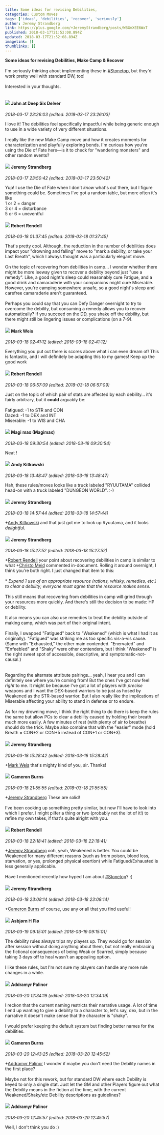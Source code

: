 ```yaml
---
title: Some ideas for revising Debilities,
categories: Custom Moves
tags: ['ideas', 'debilities', 'recover', 'seriously']
author: Jeremy Strandberg
link: https://plus.google.com/+JeremyStrandberg/posts/W8GmXEE6WxT
published: 2018-03-17T21:52:08.894Z
updated: 2018-03-17T21:52:08.894Z
imagelink: []
thumblinks: []
---
```


<b>Some ideas for revising Debilities, Make Camp &amp; Recover</b> <br /><br />I&#39;m seriously thinking about implementing these in <a rel="nofollow" class="ot-hashtag" href="https://plus.google.com/s/%23Stonetop/posts">#Stonetop</a>, but they&#39;d work pretty well with standard DW, too!<br /><br />Interested in your thoughts.<br /><br />
<div id='comment z13iebtb1qzdgf45i04cjroqpqz5wpqwn4o'>
  <h4><img src='{{site.baseurl}}//images/avatars/104675236432730777219_photo.jpg'> John at Deep Six Delver</h4>
      <p><cite>2018-03-17 23:26:03 (edited: 2018-03-17 23:26:03)</cite></p>
        <p>I love it! The debilities feel specifically impactful while being generic enough to use in a wide variety of very different situations.<br /><br />I really like the new Make Camp move and how it creates moments for characterization and playfully exploring bonds. I&#39;m curious how you&#39;re using the Die of Fate here—is it to check for &quot;wandering monsters&quot; and other random events?</p>
</div>
        

<div id='comment z13iebtb1qzdgf45i04cjroqpqz5wpqwn4o'>
  <h4><img src='{{site.baseurl}}//images/avatars/102595580176380683252_photo.jpg'> Jeremy Strandberg</h4>
      <p><cite>2018-03-17 23:50:42 (edited: 2018-03-17 23:50:42)</cite></p>
        <p>Yup! I use the Die of Fate when I don&#39;t <i>know</i> what&#39;s out there, but I figure something could be. Sometimes I&#39;ve got a random table, but more often it&#39;s like <br />1 or 2 = danger<br />3 or 4 = disturbance<br />5 or 6 = uneventful<br /></p>
</div>
        

<div id='comment z13iebtb1qzdgf45i04cjroqpqz5wpqwn4o'>
  <h4><img src='{{site.baseurl}}//images/avatars/109791996665503926061_photo.jpg'> Robert Rendell</h4>
      <p><cite>2018-03-18 01:37:45 (edited: 2018-03-18 01:37:45)</cite></p>
        <p>That&#39;s pretty cool.  Although, the reduction in the number of debilities does impact your &quot;drowning and falling&quot; move to &quot;mark a debility, or take your Last Breath&quot;, which I always thought was a particularly elegant move.<br /><br />On the topic of recovering from debilities in camp... I wonder whether there might be more leeway given to recover a debility beyond just &quot;use a remedy&quot;.  Like, a good night&#39;s sleep could reasonably cure Fatigue, and a good drink and camaraderie with your companions might cure Miserable.  However, you&#39;re camping somewhere unsafe, so a good night&#39;s sleep and carefree camaraderie aren&#39;t guaranteed.<br /><br />Perhaps you could say that you can Defy Danger overnight to try to overcome the debility, but consuming a remedy allows you to recover automatically?  If you succeed on the DD, you shake off the debility, but there might still be lingering issues or complications (on a 7-9).</p>
</div>
        

<div id='comment z13iebtb1qzdgf45i04cjroqpqz5wpqwn4o'>
  <h4><img src='{{site.baseurl}}//images/avatars/102532126904257134510_photo.jpg'> Mark Weis</h4>
      <p><cite>2018-03-18 02:41:12 (edited: 2018-03-18 02:41:12)</cite></p>
        <p>Everything you put out there is scores above what i can even dream of! This is fantastic, and I will definitely be adapting this to my games! Keep up the good work</p>
</div>
        

<div id='comment z13iebtb1qzdgf45i04cjroqpqz5wpqwn4o'>
  <h4><img src='{{site.baseurl}}//images/avatars/109791996665503926061_photo.jpg'> Robert Rendell</h4>
      <p><cite>2018-03-18 06:57:09 (edited: 2018-03-18 06:57:09)</cite></p>
        <p>Just on the topic of which pair of stats are affected by each debility... it&#39;s fairly arbitrary, but it <b>could</b> arguably be:<br /><br />Fatigued: -1 to STR and CON<br />Dazed: -1 to DEX and INT<br />Miserable: -1 to WIS and CHA<br /></p>
</div>
        

<div id='comment z13iebtb1qzdgf45i04cjroqpqz5wpqwn4o'>
  <h4><img src='{{site.baseurl}}//images/avatars/101186759054914157594_photo.jpg'> Magi max (Magimax)</h4>
      <p><cite>2018-03-18 09:30:54 (edited: 2018-03-18 09:30:54)</cite></p>
        <p>Neat !<br /></p>
</div>
        

<div id='comment z13iebtb1qzdgf45i04cjroqpqz5wpqwn4o'>
  <h4><img src='{{site.baseurl}}//images/avatars/106430054160848801055_photo.jpg'> Andy Kitkowski</h4>
      <p><cite>2018-03-18 13:48:47 (edited: 2018-03-18 13:48:47)</cite></p>
        <p>Hah, these rules/moves looks like a truck labeled &quot;RYUUTAMA&quot; collided head-on with a truck labeled &quot;DUNGEON WORLD&quot;. :-)</p>
</div>
        

<div id='comment z13iebtb1qzdgf45i04cjroqpqz5wpqwn4o'>
  <h4><img src='{{site.baseurl}}//images/avatars/102595580176380683252_photo.jpg'> Jeremy Strandberg</h4>
      <p><cite>2018-03-18 14:57:44 (edited: 2018-03-18 14:57:44)</cite></p>
        <p><span class="proflinkWrapper"><span class="proflinkPrefix">+</span><a class="proflink" href="https://plus.google.com/106430054160848801055" oid="106430054160848801055">Andy Kitkowski</a></span> and that just got me to look up Ryuutama, and it looks <i>delightful</i>.</p>
</div>
        

<div id='comment z13iebtb1qzdgf45i04cjroqpqz5wpqwn4o'>
  <h4><img src='{{site.baseurl}}//images/avatars/102595580176380683252_photo.jpg'> Jeremy Strandberg</h4>
      <p><cite>2018-03-18 15:27:52 (edited: 2018-03-18 15:27:52)</cite></p>
        <p><span class="proflinkWrapper"><span class="proflinkPrefix">+</span><a class="proflink" href="https://plus.google.com/109791996665503926061" oid="109791996665503926061">Robert Rendell</a></span> your point about recovering debilities in camp is similar to what <span class="proflinkWrapper"><span class="proflinkPrefix">+</span><a class="proflink" href="https://plus.google.com/115945378293366517645" oid="115945378293366517645">Christo Meid</a></span> commented in-document. Rolling it around overnight, I think you&#39;re both right.  I just changed that item to this:<br /><br />* <i>Expend 1 use of an appropriate resource (rations, whisky, remedies, etc.) to clear a debility; everyone must agree that the resource makes sense.</i> <br /><br />This still means that recovering from debilities in camp will grind through your resources more quickly. And there&#39;s still the decision to be made: HP or debility.  <br /><br />It also means you can also use remedies to treat the debility outside of making camp, which was part of their original intent.<br /><br />Finally, I swapped &quot;Fatigued&quot; back to &quot;Weakened&quot; (which is what I had it as originally). &quot;Fatigued&quot; was striking me as too specific vis-a-vis cause. (Same with &quot;Exhausted,&quot; the other main contended. &quot;Enervated&quot; and &quot;Enfeebled&quot; and &quot;Shaky&quot; were other contenders, but I think &quot;Weakened&quot; is the right sweet spot of accessible, descriptive, and symptomatic-not-causal.)<br /><br /><br />Regarding the alternate attribute pairings... yeah, I hear you and I can definitely see where you&#39;re coming from!  But the ones I&#39;ve got now feel <i>right</i> to me. It might be because I&#39;ve got a lot of players with <i>precise</i> weapons and I want the DEX-based warriors to be just as hosed by Weakened as the STR-based warrior. But I also really like the implications of Miserable affecting your ability to stand in defense or to endure.<br /><br />As for my drowning move, I think the right thing to do there is keep the rules the same but allow PCs to clear a debility caused by holding their breath much more easily. A few minutes of rest (with plenty of air to breathe) should do the trick. Maybe also combine that with the &quot;easier&quot; mode (hold Breath = CON+2  or CON+5 instead of CON+1 or CON+3).</p>
</div>
        

<div id='comment z13iebtb1qzdgf45i04cjroqpqz5wpqwn4o'>
  <h4><img src='{{site.baseurl}}//images/avatars/102595580176380683252_photo.jpg'> Jeremy Strandberg</h4>
      <p><cite>2018-03-18 15:28:42 (edited: 2018-03-18 15:28:42)</cite></p>
        <p><span class="proflinkWrapper"><span class="proflinkPrefix">+</span><a class="proflink" href="https://plus.google.com/102532126904257134510" oid="102532126904257134510">Mark Weis</a></span> that&#39;s mighty kind of you, sir. Thanks!</p>
</div>
        

<div id='comment z13iebtb1qzdgf45i04cjroqpqz5wpqwn4o'>
  <h4><img src='{{site.baseurl}}//images/avatars/102495034014620961454_photo.jpg'> Cameron Burns</h4>
      <p><cite>2018-03-18 21:55:55 (edited: 2018-03-18 21:55:55)</cite></p>
        <p><span class="proflinkWrapper"><span class="proflinkPrefix">+</span><a class="proflink" href="https://plus.google.com/102595580176380683252" oid="102595580176380683252">Jeremy Strandberg</a></span> These are solid!<br /><br />I&#39;ve been cooking up something pretty similar, but now I&#39;ll have to look into which I prefer. I might pilfer a thing or two (probably not the lot of it!) to refine my own takes, if that&#39;s quite alright with you.</p>
</div>
        

<div id='comment z13iebtb1qzdgf45i04cjroqpqz5wpqwn4o'>
  <h4><img src='{{site.baseurl}}//images/avatars/109791996665503926061_photo.jpg'> Robert Rendell</h4>
      <p><cite>2018-03-18 22:18:41 (edited: 2018-03-18 22:18:41)</cite></p>
        <p><span class="proflinkWrapper"><span class="proflinkPrefix">+</span><a class="proflink" href="https://plus.google.com/102595580176380683252" oid="102595580176380683252">Jeremy Strandberg</a></span> ooh, yeah, Weakened is better.  You could be Weakened for many different reasons (such as from poison, blood loss, starvation, or yes, prolonged physical exertion) while Fatigued/Exhausted is less generally applicable.<br /><br />Have I mentioned recently how hyped I am about <a rel="nofollow" class="ot-hashtag" href="https://plus.google.com/s/%23Stonetop/posts">#Stonetop</a>?  :)</p>
</div>
        

<div id='comment z13iebtb1qzdgf45i04cjroqpqz5wpqwn4o'>
  <h4><img src='{{site.baseurl}}//images/avatars/102595580176380683252_photo.jpg'> Jeremy Strandberg</h4>
      <p><cite>2018-03-18 23:08:14 (edited: 2018-03-18 23:08:14)</cite></p>
        <p><span class="proflinkWrapper"><span class="proflinkPrefix">+</span><a class="proflink" href="https://plus.google.com/102495034014620961454" oid="102495034014620961454">Cameron Burns</a></span> of course, use any or all that you find useful!</p>
</div>
        

<div id='comment z13iebtb1qzdgf45i04cjroqpqz5wpqwn4o'>
  <h4><img src='{{site.baseurl}}//images/avatars/101199869016634749008_photo.jpg'> Asbjørn H Flø</h4>
      <p><cite>2018-03-19 09:15:01 (edited: 2018-03-19 09:15:01)</cite></p>
        <p>The debility rules always trips my players up. They would go for session after session without doing anything about them, but not really embracing the fictional consequences of being Weak or Scarred, simply because taking 3 days off to heal wasn&#39;t an appealing option.<br /><br />I like these rules, but I&#39;m not sure my players can handle any more rule changes in a while.</p>
</div>
        

<div id='comment z13iebtb1qzdgf45i04cjroqpqz5wpqwn4o'>
  <h4><img src='{{site.baseurl}}//images/avatars/100410765634052727875_photo.jpg'> Addramyr Palinor</h4>
      <p><cite>2018-03-20 12:34:19 (edited: 2018-03-20 12:34:19)</cite></p>
        <p>I reckon that the current naming restricts their narrative usage. A lot of time I end up wanting to give a debility to a character to, let&#39;s say, dex, but in the narrative it doesn&#39;t make sense that the character is &quot;shaky&quot;.<br /><br />I would prefer keeping the default system but finding better names for the debilities.</p>
</div>
        

<div id='comment z13iebtb1qzdgf45i04cjroqpqz5wpqwn4o'>
  <h4><img src='{{site.baseurl}}//images/avatars/102495034014620961454_photo.jpg'> Cameron Burns</h4>
      <p><cite>2018-03-20 12:43:25 (edited: 2018-03-20 12:45:52)</cite></p>
        <p><span class="proflinkWrapper"><span class="proflinkPrefix">+</span><a class="proflink" href="https://plus.google.com/100410765634052727875" oid="100410765634052727875">Addramyr Palinor</a></span> I wonder if maybe you don&#39;t need the Debility names in the first place?<br /><br />Maybe not for this rework, but for standard DW where each Debility is keyed to only a single stat. Just let the GM and other Players figure out what the Debility means in the fiction at the time, with the current Weakened/Shaky/etc Debility descriptions as guidelines?</p>
</div>
        

<div id='comment z13iebtb1qzdgf45i04cjroqpqz5wpqwn4o'>
  <h4><img src='{{site.baseurl}}//images/avatars/100410765634052727875_photo.jpg'> Addramyr Palinor</h4>
      <p><cite>2018-03-20 12:45:57 (edited: 2018-03-20 12:45:57)</cite></p>
        <p>Well, I don&#39;t think you do :)</p>
</div>
        